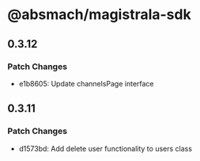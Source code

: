 # @absmach/magistrala-sdk

## 0.3.12

### Patch Changes

- e1b8605: Update channelsPage interface

## 0.3.11

### Patch Changes

- d1573bd: Add delete user functionality to users class
